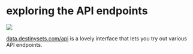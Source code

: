 # exploring the API endpoints

![](/img/flowchart.png)

[data.destinysets.com/api](https://data.destinysets.com/api) is a lovely interface that lets you try out various API endpoints.